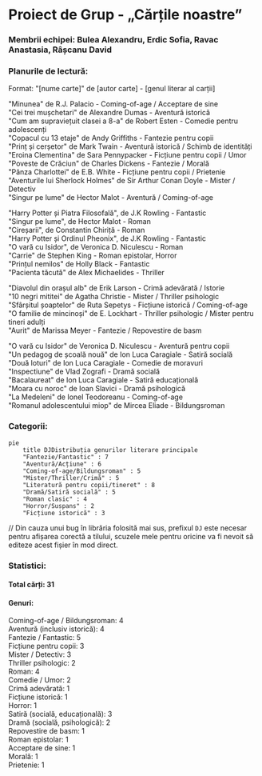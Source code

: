 # Proiect de Grup - „Cărțile noastre”
### Membrii echipei: Bulea Alexandru, Erdic Sofia, Ravac Anastasia, Râșcanu David
### Planurile de lectură:
Format: "[nume carte]" de [autor carte] - [genul literar al carții]

"Minunea" de R.J. Palacio - Coming-of-age / Acceptare de sine  <br>
"Cei trei mușchetari" de Alexandre Dumas - Aventură istorică  <br>
"Cum am supraviețuit clasei a 8-a" de Robert Esten - Comedie pentru adolescenți  <br>
"Copacul cu 13 etaje" de Andy Griffiths - Fantezie pentru copii  <br>
"Prinț și cerșetor" de Mark Twain - Aventură istorică / Schimb de identități  <br>
"Eroina Clementina" de Sara Pennypacker - Ficțiune pentru copii / Umor  <br>
"Poveste de Crăciun" de Charles Dickens - Fantezie / Morală  <br>
"Pânza Charlottei" de E.B. White - Ficțiune pentru copii / Prietenie  <br>
"Aventurile lui Sherlock Holmes" de Sir Arthur Conan Doyle - Mister / Detectiv  <br>
"Singur pe lume" de Hector Malot - Aventură / Coming-of-age  <br>

"Harry Potter și Piatra Filosofală", de J.K Rowling - Fantastic  <br>
"Singur pe lume", de Hector Malot - Roman  <br>
"Cireșarii", de Constantin Chiriță - Roman  <br>
"Harry Potter și Ordinul Pheonix", de J.K Rowling - Fantastic  <br>
"O vară cu Isidor", de Veronica D. Niculescu - Roman  <br>
"Carrie" de Stephen King - Roman epistolar, Horror  <br>
"Prințul nemilos" de Holly Black - Fantastic  <br>
"Pacienta tăcută" de Alex Michaelides - Thriller  <br>

"Diavolul din orașul alb" de Erik Larson - Crimă adevărată / Istorie  <br>
"10 negri mititei" de Agatha Christie - Mister / Thriller psihologic  <br>
"Sfârșitul șoaptelor" de Ruta Sepetys - Ficțiune istorică / Coming-of-age  <br>
"O familie de mincinoși" de E. Lockhart - Thriller psihologic / Mister pentru tineri adulți  <br>
"Aurit" de Marissa Meyer - Fantezie / Repovestire de basm  <br>

"O vară cu Isidor" de Veronica D. Niculescu - Aventură pentru copii  <br>
"Un pedagog de școală nouă" de Ion Luca Caragiale - Satiră socială  <br>
"Două loturi" de Ion Luca Caragiale - Comedie de moravuri  <br>
"Inspectiune" de Vlad Zografi - Dramă socială  <br>
"Bacalaureat" de Ion Luca Caragiale - Satiră educațională  <br>
"Moara cu noroc" de Ioan Slavici - Dramă psihologică  <br>
"La Medeleni" de Ionel Teodoreanu - Coming-of-age  <br>
"Romanul adolescentului miop" de Mircea Eliade - Bildungsroman  <br>

### Categorii:
```mermaid
pie
    title DJDistribuția genurilor literare principale
    "Fantezie/Fantastic" : 7
    "Aventură/Acțiune" : 6
    "Coming-of-age/Bildungsroman" : 5
    "Mister/Thriller/Crimă" : 5
    "Literatură pentru copii/tineret" : 8
    "Dramă/Satiră socială" : 5
    "Roman clasic" : 4
    "Horror/Suspans" : 2
    "Ficțiune istorică" : 3
```
// Din cauza unui bug în librăria folosită mai sus, prefixul `DJ` este necesar pentru afișarea corectă a tilului, scuzele mele pentru oricine va fi nevoit să editeze acest fișier în mod direct. 

### Statistici:
#### Total cărți: 31
#### Genuri:
Coming-of-age / Bildungsroman: 4  <br>
Aventură (inclusiv istorică): 4  <br>
Fantezie / Fantastic: 5  <br>
Ficțiune pentru copii: 3  <br>
Mister / Detectiv: 3  <br>
Thriller psihologic: 2  <br>
Roman: 4  <br>
Comedie / Umor: 2  <br>
Crimă adevărată: 1  <br>
Ficțiune istorică: 1  <br>
Horror: 1  <br>
Satiră (socială, educațională): 3  <br>
Dramă (socială, psihologică): 2  <br>
Repovestire de basm: 1  <br>
Roman epistolar: 1  <br>
Acceptare de sine: 1  <br>
Morală: 1  <br>
Prietenie: 1
